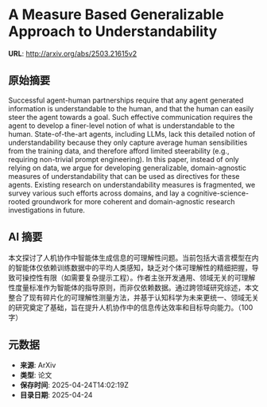 # A Measure Based Generalizable Approach to Understandability

**URL**: http://arxiv.org/abs/2503.21615v2

## 原始摘要

Successful agent-human partnerships require that any agent generated
information is understandable to the human, and that the human can easily steer
the agent towards a goal. Such effective communication requires the agent to
develop a finer-level notion of what is understandable to the human.
State-of-the-art agents, including LLMs, lack this detailed notion of
understandability because they only capture average human sensibilities from
the training data, and therefore afford limited steerability (e.g., requiring
non-trivial prompt engineering).
  In this paper, instead of only relying on data, we argue for developing
generalizable, domain-agnostic measures of understandability that can be used
as directives for these agents. Existing research on understandability measures
is fragmented, we survey various such efforts across domains, and lay a
cognitive-science-rooted groundwork for more coherent and domain-agnostic
research investigations in future.


## AI 摘要

本文探讨了人机协作中智能体生成信息的可理解性问题。当前包括大语言模型在内的智能体仅依赖训练数据中的平均人类感知，缺乏对个体可理解性的精细把握，导致可操控性有限（如需要复杂提示工程）。作者主张开发通用、领域无关的可理解性度量标准作为智能体的指导原则，而非仅依赖数据。通过跨领域研究综述，本文整合了现有碎片化的可理解性测量方法，并基于认知科学为未来更统一、领域无关的研究奠定了基础，旨在提升人机协作中的信息传达效率和目标导向能力。（100字）

## 元数据

- **来源**: ArXiv
- **类型**: 论文
- **保存时间**: 2025-04-24T14:02:19Z
- **目录日期**: 2025-04-24
